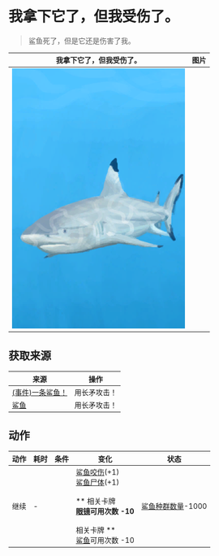 # 我拿下它了，但我受伤了。  
> 鲨鱼死了，但是它还是伤害了我。  
  
  我拿下它了，但我受伤了。  |   图片   
 ----  |  ----:   
   |  ![](Sprite/SharkEvent.png)   
  
## 获取来源  
来源  |  操作  
----  |  ----  
[(事件)一条鲨鱼！](Event_SharkFight.md)  |  用长矛攻击！  
[鲨鱼](SharkVisitor.md)  |  用长矛攻击！  
## 动作  
动作  |  耗时  |  条件  |  变化  |  状态  
----  |  ----  |  ----  |  ----  |  ----  
继续<br>  |  -  |    |  [鲨鱼咬伤](W_SharkBite.md)(+1)<br>[鲨鱼尸体](SharkCarcass.md)(+1)<br><br>** 相关卡牌 **<br>[眼镜](Glasses.md)可用次数  -10<br><br>** 相关卡牌 **<br>[鲨鱼](SharkVisitor.md)可用次数  -10<br>  |  [鲨鱼种群数量](Pop_Shark.md)-1000  
